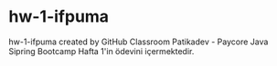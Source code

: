 # hw-1-ifpuma
hw-1-ifpuma created by GitHub Classroom
Patikadev - Paycore Java Sipring Bootcamp Hafta 1'in ödevini içermektedir.
